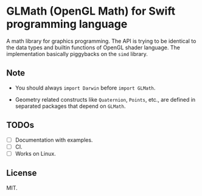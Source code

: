 # GLMath (OpenGL Math) for Swift programming language

A math library for graphics programming. The API is trying to be identical to the data types and builtin functions of OpenGL shader language. The implementation basically piggybacks on the `simd` library.

## Note

- You should always `import Darwin` before `import GLMath`.

- Geometry related constructs like `Quaternion`, `Points`, etc., are defined in separated packages that depend on `GLMath`.

## TODOs

- [ ] Documentation with examples.
- [ ] CI.
- [ ] Works on Linux.

## License

MIT.
